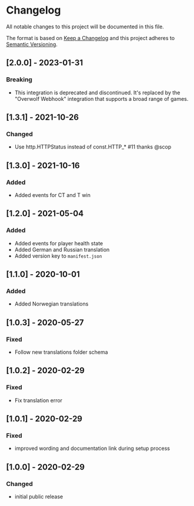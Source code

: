 # Changelog
All notable changes to this project will be documented in this file.

The format is based on [Keep a Changelog](http://keepachangelog.com/en/1.0.0/)
and this project adheres to [Semantic Versioning](http://semver.org/spec/v2.0.0.html).

## [2.0.0] - 2023-01-31
### Breaking
- This integration is deprecated and discontinued. It's replaced by the "Overwolf Webhook" integration that supports a broad range of games.

## [1.3.1] - 2021-10-26
### Changed
- Use http.HTTPStatus instead of const.HTTP_* #11 thanks @scop

## [1.3.0] - 2021-10-16
### Added
- Added events for CT and T win

## [1.2.0] - 2021-05-04
### Added
- Added events for player health state
- Added German and Russian translation
- Added version key to `manifest.json`

## [1.1.0] - 2020-10-01
### Added
- Added Norwegian translations

## [1.0.3] - 2020-05-27
### Fixed
- Follow new translations folder schema

## [1.0.2] - 2020-02-29
### Fixed
- Fix translation error

## [1.0.1] - 2020-02-29
### Fixed
- improved wording and documentation link during setup process

## [1.0.0] - 2020-02-29
### Changed
- initial public release
